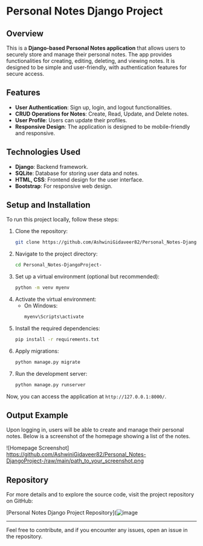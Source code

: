 
# Personal Notes Django Project

## Overview

This is a **Django-based Personal Notes application** that allows users to securely store and manage their personal notes. The app provides functionalities for creating, editing, deleting, and viewing notes. It is designed to be simple and user-friendly, with authentication features for secure access.

## Features

- **User Authentication**: Sign up, login, and logout functionalities.
- **CRUD Operations for Notes**: Create, Read, Update, and Delete notes.
- **User Profile**: Users can update their profiles.
- **Responsive Design**: The application is designed to be mobile-friendly and responsive.

## Technologies Used

- **Django**: Backend framework.
- **SQLite**: Database for storing user data and notes.
- **HTML, CSS**: Frontend design for the user interface.
- **Bootstrap**: For responsive web design.

## Setup and Installation

To run this project locally, follow these steps:

1. Clone the repository:
    ```bash
    git clone https://github.com/AshwiniGidaveer82/Personal_Notes-DjangoProject-
    ```
2. Navigate to the project directory:
    ```bash
    cd Personal_Notes-DjangoProject-
    ```
3. Set up a virtual environment (optional but recommended):
    ```bash
    python -m venv myenv
    ```
4. Activate the virtual environment:
    - On Windows:
        ```bash
        myenv\Scripts\activate
        ```
5. Install the required dependencies:
    ```bash
    pip install -r requirements.txt
    ```
6. Apply migrations:
    ```bash
    python manage.py migrate
    ```
7. Run the development server:
    ```bash
    python manage.py runserver
    ```

Now, you can access the application at `http://127.0.0.1:8000/`.

## Output Example

Upon logging in, users will be able to create and manage their personal notes. Below is a screenshot of the homepage showing a list of the notes.

![Homepage Screenshot]
https://github.com/AshwiniGidaveer82/Personal_Notes-DjangoProject-/raw/main/path_to_your_screenshot.png

## Repository

For more details and to explore the source code, visit the project repository on GitHub:

[Personal Notes Django Project Repository](![image](https://github.com/user-attachments/assets/d0d67ba9-3ee9-4465-abbb-f59b2d4a80dc)


---

Feel free to contribute, and if you encounter any issues, open an issue in the repository.
